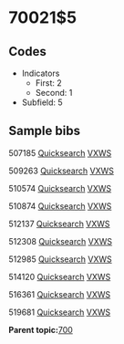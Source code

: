 # 70021$5

## Codes

-   Indicators
    -   First: 2
    -   Second: 1
-   Subfield: 5

## Sample bibs

507185 [Quicksearch](https://search.library.yale.edu/catalog/507185) [VXWS](http://prodorbis.library.yale.edu:7014/vxws/GetHoldingsService?bibId=507185)

509263 [Quicksearch](https://search.library.yale.edu/catalog/509263) [VXWS](http://prodorbis.library.yale.edu:7014/vxws/GetHoldingsService?bibId=509263)

510574 [Quicksearch](https://search.library.yale.edu/catalog/510574) [VXWS](http://prodorbis.library.yale.edu:7014/vxws/GetHoldingsService?bibId=510574)

510874 [Quicksearch](https://search.library.yale.edu/catalog/510874) [VXWS](http://prodorbis.library.yale.edu:7014/vxws/GetHoldingsService?bibId=510874)

512137 [Quicksearch](https://search.library.yale.edu/catalog/512137) [VXWS](http://prodorbis.library.yale.edu:7014/vxws/GetHoldingsService?bibId=512137)

512308 [Quicksearch](https://search.library.yale.edu/catalog/512308) [VXWS](http://prodorbis.library.yale.edu:7014/vxws/GetHoldingsService?bibId=512308)

512985 [Quicksearch](https://search.library.yale.edu/catalog/512985) [VXWS](http://prodorbis.library.yale.edu:7014/vxws/GetHoldingsService?bibId=512985)

514120 [Quicksearch](https://search.library.yale.edu/catalog/514120) [VXWS](http://prodorbis.library.yale.edu:7014/vxws/GetHoldingsService?bibId=514120)

516361 [Quicksearch](https://search.library.yale.edu/catalog/516361) [VXWS](http://prodorbis.library.yale.edu:7014/vxws/GetHoldingsService?bibId=516361)

519681 [Quicksearch](https://search.library.yale.edu/catalog/519681) [VXWS](http://prodorbis.library.yale.edu:7014/vxws/GetHoldingsService?bibId=519681)

**Parent topic:**[700](../../tags/700/700.md)

